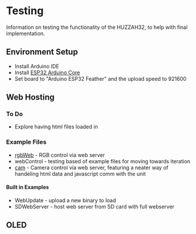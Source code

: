 # Testing
Information on testing the functionality of the HUZZAH32, to help with final implementation.

## Environment Setup
* Install Arduino IDE
* Install [ESP32 Arduino Core](https://github.com/espressif/arduino-esp32)
* Set board to "Arduino ESP32 Feather" and the upload speed to 921600

## Web Hosting
### To Do
* Explore having html files loaded in
### Example Files
* [rgbWeb](https://diyusthad.com/2019/10/controlling-rgb-lights-from-esp32-web-server.html) - RGB control via web server
* webControl - testing based of example files for moving towards iteration
* [cam](https://randomnerdtutorials.com/esp32-cam-take-photo-display-web-server/) - Camera control via web server, featuring a neater way of handeling html data and javascript comm with the unit
#### Built in Examples
* WebUpdate - upload a new binary to load
* SDWebServer - host web server from SD card with full webserver

## OLED
